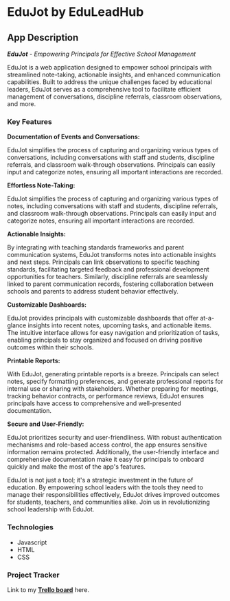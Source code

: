# EduJot by EduLeadHub

## App Description

_**EduJot** - Empowering Principals for Effective School Management_

EduJot is a web application designed to empower school principals with streamlined note-taking, actionable insights, and enhanced communication capabilities. Built to address the unique challenges faced by educational leaders, EduJot serves as a comprehensive tool to facilitate efficient management of conversations, discipline referrals, classroom observations, and more.

### Key Features

**Documentation of Events and Conversations:**

EduJot simplifies the process of capturing and organizing various types of conversations, including conversations with staff and students, discipline referrals, and classroom walk-through observations. Principals can easily input and categorize notes, ensuring all important interactions are recorded.

**Effortless Note-Taking:**

EduJot simplifies the process of capturing and organizing various types of notes, including conversations with staff and students, discipline referrals, and classroom walk-through observations. Principals can easily input and categorize notes, ensuring all important interactions are recorded.

**Actionable Insights:**

By integrating with teaching standards frameworks and parent communication systems, EduJot transforms notes into actionable insights and next steps. Principals can link observations to specific teaching standards, facilitating targeted feedback and professional development opportunities for teachers. Similarly, discipline referrals are seamlessly linked to parent communication records, fostering collaboration between schools and parents to address student behavior effectively.

**Customizable Dashboards:**

EduJot provides principals with customizable dashboards that offer at-a-glance insights into recent notes, upcoming tasks, and actionable items. The intuitive interface allows for easy navigation and prioritization of tasks, enabling principals to stay organized and focused on driving positive outcomes within their schools.

**Printable Reports:**

With EduJot, generating printable reports is a breeze. Principals can select notes, specify formatting preferences, and generate professional reports for internal use or sharing with stakeholders. Whether preparing for meetings, tracking behavior contracts, or performance reviews, EduJot ensures principals have access to comprehensive and well-presented documentation.

**Secure and User-Friendly:**

EduJot prioritizes security and user-friendliness. With robust authentication mechanisms and role-based access control, the app ensures sensitive information remains protected. Additionally, the user-friendly interface and comprehensive documentation make it easy for principals to onboard quickly and make the most of the app's features.

EduJot is not just a tool; it's a strategic investment in the future of education. By empowering school leaders with the tools they need to manage their responsibilities effectively, EduJot drives improved outcomes for students, teachers, and communities alike. Join us in revolutionizing school leadership with EduJot.

### Technologies

- Javascript
- HTML
- CSS

### Project Tracker

Link to my **[Trello board](https://trello.com/b/efdhyoHo/principal-app)** here.
